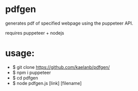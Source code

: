 # pdfgen
generates pdf of specified webpage using the puppeteer API.

requires puppeteer + nodejs
# usage:

- $ git clone https://github.com/kaelanb/pdfgen/
- $ npm i puppeteer 
- $ cd pdfgen
- $ node pdfgen.js [link] [filename]
